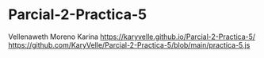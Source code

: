 # Parcial-2-Practica-5
Vellenaweth Moreno Karina
https://karyvelle.github.io/Parcial-2-Practica-5/
https://github.com/KaryVelle/Parcial-2-Practica-5/blob/main/practica-5.js
